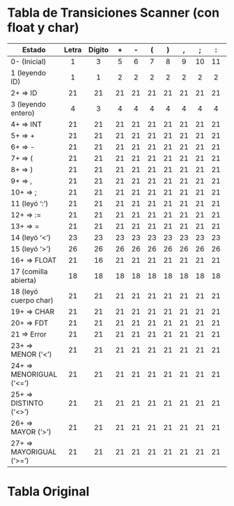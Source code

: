 # Tabla de Transiciones Scanner (con float y char)

| Estado                  | Letra | Dígito | +  | -  | (  | )  | ,  | ;  | :  | =  | <  | >  | .  | '  | EOF | Espacio | Otro |
|-------------------------|:-----:|:------:|:--:|:--:|:--:|:--:|:--:|:--:|:--:|:--:|:--:|:--:|:--:|:--:|:---:|:-------:|:----:|
| 0- (Inicial)            |  1    |   3    | 5  | 6  | 7  | 8  | 9  | 10 | 11 | 13 | 14 | 15 | 16 | 17 | 20  |    0    |  21  |
| 1 (leyendo ID)          |  1    |   1    | 2  | 2  | 2  | 2  | 2  | 2  | 2  | 2  | 2  | 2  | 2  | 2  |  2  |    2    |   2  |
| 2+ ⇒ ID                 | 21    |  21    | 21 | 21 | 21 | 21 | 21 | 21 | 21 | 21 | 21 | 21 | 21 | 21 | 21  |   21    |  21  |
| 3 (leyendo entero)      |  4    |   3    | 4  | 4  | 4  | 4  | 4  | 4  | 4  | 4  | 4  | 4  | 16 | 4  |  4  |    4    |   4  |
| 4+ ⇒ INT                | 21    |  21    | 21 | 21 | 21 | 21 | 21 | 21 | 21 | 21 | 21 | 21 | 21 | 21 | 21  |   21    |  21  |
| 5+ ⇒ +                  | 21    |  21    | 21 | 21 | 21 | 21 | 21 | 21 | 21 | 21 | 21 | 21 | 21 | 21 | 21  |   21    |  21  |
| 6+ ⇒ -                  | 21    |  21    | 21 | 21 | 21 | 21 | 21 | 21 | 21 | 21 | 21 | 21 | 21 | 21 | 21  |   21    |  21  |
| 7+ ⇒ (                  | 21    |  21    | 21 | 21 | 21 | 21 | 21 | 21 | 21 | 21 | 21 | 21 | 21 | 21 | 21  |   21    |  21  |
| 8+ ⇒ )                  | 21    |  21    | 21 | 21 | 21 | 21 | 21 | 21 | 21 | 21 | 21 | 21 | 21 | 21 | 21  |   21    |  21  |
| 9+ ⇒ ,                  | 21    |  21    | 21 | 21 | 21 | 21 | 21 | 21 | 21 | 21 | 21 | 21 | 21 | 21 | 21  |   21    |  21  |
| 10+ ⇒ ;                 | 21    |  21    | 21 | 21 | 21 | 21 | 21 | 21 | 21 | 21 | 21 | 21 | 21 | 21 | 21  |   21    |  21  |
| 11 (leyó ‘:’)           | 21    |  21    | 21 | 21 | 21 | 21 | 21 | 21 | 21 | 12 | 21 | 21 | 21 | 21 | 21  |   21    |  21  |
| 12+ ⇒ :=                | 21    |  21    | 21 | 21 | 21 | 21 | 21 | 21 | 21 | 21 | 21 | 21 | 21 | 21 | 21  |   21    |  21  |
| 13+ ⇒ =                 | 21    |  21    | 21 | 21 | 21 | 21 | 21 | 21 | 21 | 21 | 21 | 21 | 21 | 21 | 21  |   21    |  21  |
| 14 (leyó ‘<’)           | 23    |  23    | 23 | 23 | 23 | 23 | 23 | 23 | 23 | 24 | 23 | 25 | 23 | 23 | 23  |   23    |  23  |
| 15 (leyó ‘>’)           | 26    |  26    | 26 | 26 | 26 | 26 | 26 | 26 | 26 | 27 | 26 | 26 | 26 | 26 | 26  |   26    |  26  |
| 16+ ⇒ FLOAT             | 21    |  16    | 21 | 21 | 21 | 21 | 21 | 21 | 21 | 21 | 21 | 21 | 21 | 21 | 21  |   21    |  21  |
| 17 (comilla abierta)    | 18    |  18    | 18 | 18 | 18 | 18 | 18 | 18 | 18 | 18 | 18 | 18 | 18 | 18 | 18  |   18    |  18  |
| 18 (leyó cuerpo char)   | 21    |  21    | 21 | 21 | 21 | 21 | 21 | 21 | 21 | 21 | 21 | 21 | 21 | 19 | 21  |   21    |  21  |
| 19+ ⇒ CHAR              | 21    |  21    | 21 | 21 | 21 | 21 | 21 | 21 | 21 | 21 | 21 | 21 | 21 | 21 | 21  |   21    |  21  |
| 20+ ⇒ FDT               | 21    |  21    | 21 | 21 | 21 | 21 | 21 | 21 | 21 | 21 | 21 | 21 | 21 | 21 | 21  |   21    |  21  |
| 21 ⇒ Error              | 21    |  21    | 21 | 21 | 21 | 21 | 21 | 21 | 21 | 21 | 21 | 21 | 21 | 21 | 21  |   21    |  21  |
| 23+ ⇒ MENOR (‘<’)       | 21    |  21    | 21 | 21 | 21 | 21 | 21 | 21 | 21 | 21 | 21 | 21 | 21 | 21 | 21  |   21    |  21  |
| 24+ ⇒ MENORIGUAL (‘<=’) | 21    |  21    | 21 | 21 | 21 | 21 | 21 | 21 | 21 | 21 | 21 | 21 | 21 | 21 | 21  |   21    |  21  |
| 25+ ⇒ DISTINTO (‘<>’)   | 21    |  21    | 21 | 21 | 21 | 21 | 21 | 21 | 21 | 21 | 21 | 21 | 21 | 21 | 21  |   21    |  21  |
| 26+ ⇒ MAYOR (‘>’)       | 21    |  21    | 21 | 21 | 21 | 21 | 21 | 21 | 21 | 21 | 21 | 21 | 21 | 21 | 21  |   21    |  21  |
| 27+ ⇒ MAYORIGUAL (‘>=’) | 21    |  21    | 21 | 21 | 21 | 21 | 21 | 21 | 21 | 21 | 21 | 21 | 21 | 21 | 21  |   21    |  21  |



# Tabla Original
